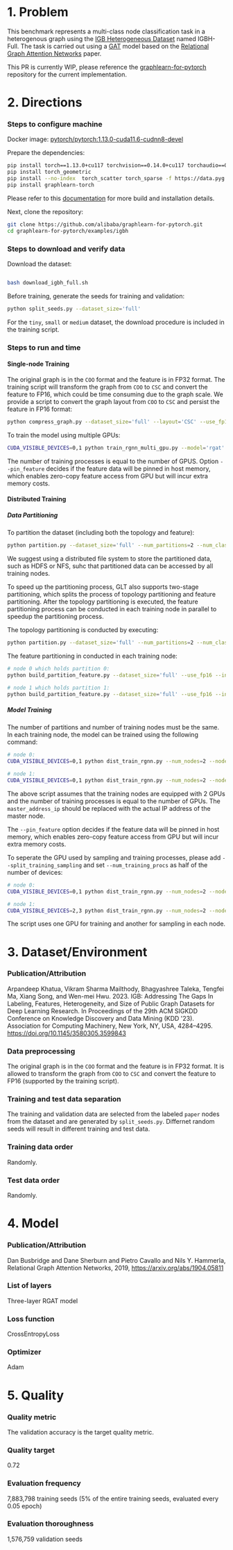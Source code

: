 # 1. Problem 
This benchmark represents a multi-class node classification task in a heterogenous graph using  the [IGB Heterogeneous Dataset](https://github.com/IllinoisGraphBenchmark/IGB-Datasets) named IGBH-Full. The task is carried out using a [GAT](https://arxiv.org/abs/1710.10903) model based on the [Relational Graph Attention Networks](https://arxiv.org/abs/1904.05811) paper.

This PR is currently WIP, please reference the [graphlearn-for-pytorch](https://github.com/alibaba/graphlearn-for-pytorch/tree/main/examples/igbh) repository for the current implementation.

# 2. Directions
### Steps to configure machine
Docker image: [pytorch/pytorch:1.13.0-cuda11.6-cudnn8-devel](https://hub.docker.com/layers/pytorch/pytorch/1.13.0-cuda11.6-cudnn8-devel/images/sha256-d98a1b1f61166875882e5a3ffa63bdef89c3349ceca1954dda415c5cd67e06a0?context=explore)


Prepare the dependencies:
```bash
pip install torch==1.13.0+cu117 torchvision==0.14.0+cu117 torchaudio==0.13.0 --extra-index-url https://download.pytorch.org/whl/cu117
pip install torch_geometric
pip install --no-index  torch_scatter torch_sparse -f https://data.pyg.org/whl/torch-1.13.0+cu117.html
pip install graphlearn-torch
```
Please refer to this [documentation](https://github.com/alibaba/graphlearn-for-pytorch/blob/main/README.md#installation) for more build and installation details.

Next, clone the repository:
```bash
git clone https://github.com/alibaba/graphlearn-for-pytorch.git
cd graphlearn-for-pytorch/examples/igbh
```



### Steps to download and verify data
Download the dataset:
```bash

bash download_igbh_full.sh
```

Before training, generate the seeds for training and validation:
```bash
python split_seeds.py --dataset_size='full'
```

For the `tiny`, `small` or `medium` dataset, the download procedure is included in 
the training script.

### Steps to run and time

#### Single-node Training

The original graph is in the `COO` format and the feature is in FP32 format. The training script will transform the graph from `COO` to `CSC` and convert the feature to FP16, which could be time consuming due to the graph scale. We provide a script to convert the graph layout from `COO` to `CSC` and persist the feature in FP16 format:

```bash
python compress_graph.py --dataset_size='full' --layout='CSC' --use_fp16
```

To train the model using multiple GPUs:
```bash
CUDA_VISIBLE_DEVICES=0,1 python train_rgnn_multi_gpu.py --model='rgat' --dataset_size='full' --num_classes=19 --use_fp16
```
The number of training processes is equal to the number of GPUS. Option `--pin_feature` decides if the feature data will be pinned in host memory, which enables zero-copy feature access from GPU but will incur extra memory costs.


#### Distributed Training

##### Data Partitioning
To partition the dataset (including both the topology and feature):
```bash
python partition.py --dataset_size='full' --num_partitions=2 --num_classes=2983 --use_fp16 --layout='CSC'
```
We suggest using a distributed file system to store the partitioned data, such as HDFS or NFS, suhc that partitioned data can be accessed by all training nodes.


To speed up the partitioning process, GLT also supports two-stage partitioning, which splits the process of topology partitioning and feature partitioning. After the topology partitioning is executed, the feature partitioning process can be conducted in each training node in parallel to speedup the partitioning process.

The topology partitioning is conducted by executing:
```bash
python partition.py --dataset_size='full' --num_partitions=2 --num_classes=2983 --layout='CSC' --with_feature=0 
```

The feature partitioning in conducted in each training node:
```bash
# node 0 which holds partition 0:
python build_partition_feature.py --dataset_size='full' --use_fp16 --in_memory=0 --partition_idx=0

# node 1 which holds partition 1:
python build_partition_feature.py --dataset_size='full' --use_fp16 --in_memory=0 --partition_idx=1
```

##### Model Training
The number of partitions and number of training nodes must be the same. In each training node, the model can be trained using the following command:
```bash
# node 0:
CUDA_VISIBLE_DEVICES=0,1 python dist_train_rgnn.py --num_nodes=2 --node_rank=0 --num_training_procs=2 --master_addr=master_address_ip --model='rgat' --dataset_size='full'

# node 1:
CUDA_VISIBLE_DEVICES=0,1 python dist_train_rgnn.py --num_nodes=2 --node_rank=1 --num_training_procs=2 --master_addr=master_address_ip --model='rgat' --dataset_size='full'
```
The above script assumes that the training nodes are equipped with 2 GPUs and the number of training processes is equal to the number of GPUs. The `master_address_ip` should be replaced with the actual IP address of the master node.

The `--pin_feature` option decides if the feature data will be pinned in host memory, which enables zero-copy feature access from GPU but will incur extra memory costs.

To seperate the GPU used by sampling and training processes, please add `--split_training_sampling` and set `--num_training_procs` as half of the number of devices:
```bash
# node 0:
CUDA_VISIBLE_DEVICES=0,1 python dist_train_rgnn.py --num_nodes=2 --node_rank=0 --num_training_procs=1 --master_addr=localhost --model='rgat' --dataset_size='full' --num_classes=19 --split_training_sampling

# node 1:
CUDA_VISIBLE_DEVICES=2,3 python dist_train_rgnn.py --num_nodes=2 --node_rank=1 --num_training_procs=1 --master_addr=localhost --model='rgat' --dataset_size='full' --num_classes=19 --split_training_sampling
```
The script uses one GPU for training and another for sampling in each node.



# 3. Dataset/Environment
### Publication/Attribution
Arpandeep Khatua, Vikram Sharma Mailthody, Bhagyashree Taleka, Tengfei Ma, Xiang Song, and Wen-mei Hwu. 2023. IGB: Addressing The Gaps In Labeling, Features, Heterogeneity, and Size of Public Graph Datasets for Deep Learning Research. In Proceedings of the 29th ACM SIGKDD Conference on Knowledge Discovery and Data Mining (KDD '23). Association for Computing Machinery, New York, NY, USA, 4284–4295. https://doi.org/10.1145/3580305.3599843

### Data preprocessing
The original graph is in the `COO` format and the feature is in FP32 format. It is allowed to transform the graph from `COO` to `CSC` and convert the feature to FP16 (supported by the training script).


### Training and test data separation
The training and validation data are selected from the labeled ``paper`` nodes from the dataset and are generated by `split_seeds.py`. Differnet random seeds will result in different training and test data.

### Training data order
Randomly.

### Test data order
Randomly.

# 4. Model
### Publication/Attribution
Dan Busbridge and Dane Sherburn and Pietro Cavallo and Nils Y. Hammerla, Relational Graph Attention Networks, 2019, https://arxiv.org/abs/1904.05811

### List of layers 
Three-layer RGAT model

### Loss function
CrossEntropyLoss

### Optimizer
Adam

# 5. Quality
### Quality metric
The validation accuracy is the target quality metric.
### Quality target
0.72
### Evaluation frequency
7,883,798 training seeds (5% of the entire training seeds, evaluated every 0.05 epoch)
### Evaluation thoroughness
1,576,759 validation seeds
